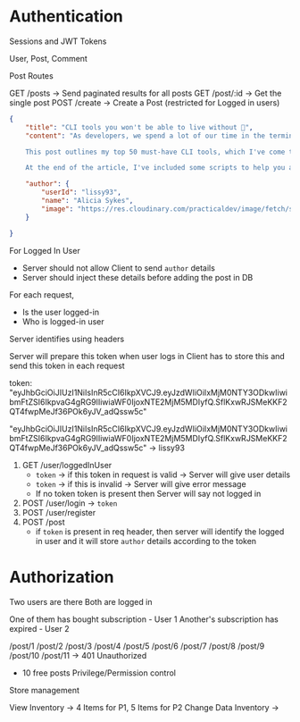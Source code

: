 
# Authentication

Sessions and JWT Tokens

User, Post, Comment

Post Routes

GET /posts -> Send paginated results for all posts
GET /post/:id -> Get the single post
POST /create -> Create a Post (restricted for Logged in users)

```json
{
    "title": "CLI tools you won't be able to live without 🔧",
    "content": "As developers, we spend a lot of our time in the terminal. There's a lot of helpful CLI tools, which can make your life in the command line easier, faster and generally more fun.

    This post outlines my top 50 must-have CLI tools, which I've come to rely on. If there's anything I'm missing - do let me know in the comments :)

    At the end of the article, I've included some scripts to help you automate the installation and updating of these tools on various systems/ distros.",

    "author": {
        "userId": "lissy93",
        "name": "Alicia Sykes",
        "image": "https://res.cloudinary.com/practicaldev/image/fetch/s--VpR-xpfa--/c_fill,f_auto,fl_progressive,h_90,q_auto,w_90/https://dev-to-uploads.s3.amazonaws.com/uploads/user/profile_image/44940/c48f6904-fc82-46a3-8ed7-b2baac65cf9c.jpg"
    }

}
```

For Logged In User

* Server should not allow Client to send `author` details
* Server should inject these details before adding the post in DB

For each request, 
* Is the user logged-in
* Who is logged-in user

Server identifies using headers

Server will prepare this token when user logs in
Client has to store this and send this token in each request

token: "eyJhbGciOiJIUzI1NiIsInR5cCI6IkpXVCJ9.eyJzdWIiOiIxMjM0NTY3ODkwIiwibmFtZSI6IkpvaG4gRG9lIiwiaWF0IjoxNTE2MjM5MDIyfQ.SflKxwRJSMeKKF2QT4fwpMeJf36POk6yJV_adQssw5c"


"eyJhbGciOiJIUzI1NiIsInR5cCI6IkpXVCJ9.eyJzdWIiOiIxMjM0NTY3ODkwIiwibmFtZSI6IkpvaG4gRG9lIiwiaWF0IjoxNTE2MjM5MDIyfQ.SflKxwRJSMeKKF2QT4fwpMeJf36POk6yJV_adQssw5c" -> lissy93

1. GET /user/loggedInUser
   * `token` -> if this token in request is valid -> Server will give user details
   * `token` -> if this is invalid -> Server will give error message
   * If no token token is present then Server will say not logged in
2. POST /user/login -> `token`
3. POST /user/register
4. POST /post 
   * if `token` is present in req header, then server will identify the logged in user and it will store `author` details according to the token


# Authorization

Two users are there
Both are logged in

One of them has bought subscription - User 1
Another's subscription has expired - User 2

/post/1
/post/2
/post/3
/post/4
/post/5
/post/6
/post/7
/post/8
/post/9
/post/10
/post/11 -> 401 Unauthorized


- 10 free posts
Privilege/Permission control


Store management

View Inventory -> 4 Items for P1, 5 Items for P2
Change Data Inventory -> 
